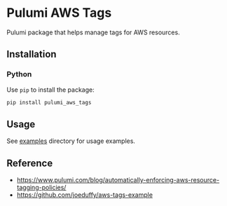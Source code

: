 # Pulumi AWS Tags

Pulumi package that helps manage tags for AWS resources.

## Installation

### Python

Use `pip` to install the package:

```bash
pip install pulumi_aws_tags
```

## Usage

See [examples](https://github.com/tlinhart/pulumi-aws-tags/blob/main/examples)
directory for usage examples.

## Reference

- https://www.pulumi.com/blog/automatically-enforcing-aws-resource-tagging-policies/
- https://github.com/joeduffy/aws-tags-example
